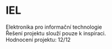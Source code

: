 # IEL
Elektronika pro informační technologie<br/>
Řešení projektu slouží pouze k inspiraci.<br/>
Hodnocení projektu: 12/12
